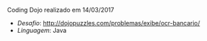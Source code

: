 Coding Dojo realizado em 14/03/2017

* *Desafio*: http://dojopuzzles.com/problemas/exibe/ocr-bancario/
* *Linguagem*: Java


